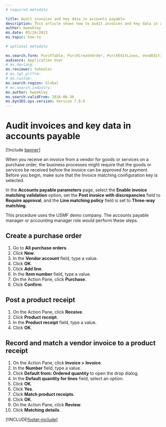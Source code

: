 ```yaml
--- 
# required metadata 
 
title: Audit invoices and key data in accounts payable
description: This article shows how to audit invoices and key data in accounts payable. 
author: kweekley
ms.date: 03/24/2023
ms.topic: how-to 
 
# optional metadata 
 
ms.search.form: PurchTable, PurchCreateOrder, PurchEditLines, VendEditInvoice, VendEditInvoiceDefaultQuantityForLinesDropDialog,  VendJournalMatch_PackingSlip, VendInvoiceMatchingDetails   
audience: Application User 
# ms.devlang:  
ms.reviewer: twheeloc
# ms.tgt_pltfrm:  
# ms.custom:  
ms.search.region: Global
# ms.search.industry: 
ms.author: kweekley
ms.search.validFrom: 2016-06-30 
ms.dyn365.ops.version: Version 7.0.0 
---
```

# Audit invoices and key data in accounts payable

[!include [banner](../../includes/banner.md)]

When you receive an invoice from a vendor for goods or services on a purchase order, the business processes might require that the goods or services be received before the invoice can be approved for payment. Before you begin, make sure that the Invoice matching configuration key is selected. 

In the **Accounts payable parameters** page, select the **Enable invoice matching validation** option, set the **Post invoice with discrepancies** field to **Require approval**, and the **Line matching policy** field is set to **Three-way matching**.

This procedure uses the USMF demo company. The accounts payable manager or accounting manager role would perform these steps.


## Create a purchase order
1. Go to **All purchase orders**.
2. Click **New**.
3. In the **Vendor account** field, type a value.
4. Click **OK**.
5. Click **Add line**.
6. In the **Item number** field, type a value.
7. On the Action Pane, click **Purchase**.
8. Click **Confirm**.

## Post a product receipt
1. On the Action Pane, click **Receive**.
2. Click **Product receipt**.
3. In the **Product receipt** field, type a value.
4. Click **OK**.

## Record and match a vendor invoice to a product receipt
1. On the Action Pane, click **Invoice > Invoice**.
2. In the **Number** field, type a value.
3. Click **Default from: Ordered quantity** to open the drop dialog.
4. In the **Default quantity for lines** field, select an option.
5. Click **OK**.
6. Click **Yes**.
7. Click **Match product receipts**.
8. Click **OK**.
9. On the Action Pane, click **Review**.
10. Click **Matching details**.



[!INCLUDE[footer-include](../../../includes/footer-banner.md)]
